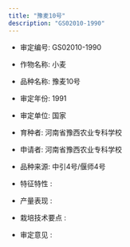 ```yaml
---
title: "豫麦10号"
description: "GS02010-1990"
---
```

* 审定编号:  GS02010-1990

*  作物名称:  小麦

*  品种名称:  豫麦10号

*  审定年份:  1991

*  审定单位:  国家

* 育种者:  河南省豫西农业专科学校

*  申请者:  河南省豫西农业专科学校

*  品种来源:  中引4号/偃师4号

*  特征特性 : 

 
*  产量表现 : 


*  栽培技术要点 : 


*  审定意见 : 

